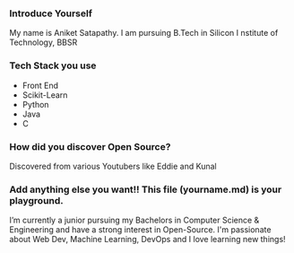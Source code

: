 ### Introduce Yourself
My name is Aniket Satapathy. I am pursuing B.Tech in Silicon I  nstitute of Technology, BBSR

### Tech Stack you use
- Front End
- Scikit-Learn
- Python
- Java
- C

### How did you discover Open Source?
Discovered from various Youtubers like Eddie and Kunal

### Add anything else you want!! This file (yourname.md) is your playground.
I’m currently a junior pursuing my Bachelors in Computer Science & Engineering and have a strong interest in Open-Source.  I'm passionate about Web Dev, Machine Learning, DevOps and I love learning new things!